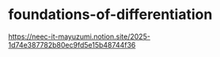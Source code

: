 ﻿# foundations-of-differentiation
https://neec-it-mayuzumi.notion.site/2025-1d74e387782b80ec9fd5e15b48744f36
